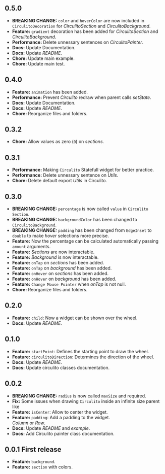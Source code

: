 ## 0.5.0

- **BREAKING CHANGE:** `color` and `hoverColor` are now included in `CirculitoDecoration` for _CirculitoSection_ and _CirculitoBackground_.<br>
- **Feature:** `gradient` decoration has been added for _CirculitoSection_ and _CirculitoBackground_.<br>
- **Performance:** Delete unnessary sentences on _CirculitoPainter_.<br>
- **Docs:** Update Documentation.<br>
- **Docs:** Update _README_.<br>
- **Chore:** Update main example.<br>
- **Chore:** Update main test.<br>

## 0.4.0

- **Feature:** `animation` has been added.<br>
- **Performance:** Prevent _Circulito_ redraw when parent calls _setState_.<br>
- **Docs:** Update Documentation.<br>
- **Docs:** Update _README_.<br>
- **Chore:** Reorganize files and folders.<br>

## 0.3.2

- **Chore:** Allow values as zero (`0`) on _sections_.<br>

## 0.3.1

- **Performance:** Making `Circulito` Statefull widget for better practice.<br>
- **Performance:** Delete unnessary sentence on _Utils_.<br>
- **Chore:** Delete default export _Utils_ in Circulito.<br>

## 0.3.0

- **BREAKING CHANGE:** `percentage` is now called `value` in `Circulito Section`.<br>
- **BREAKING CHANGE:** `backgroundColor` has been changed to `CirculitoBackground`.<br>
- **BREAKING CHANGE:** `padding` has been changed from `EdgeInset` to `double`
  to make _hover_ selections more precise.<br>
- **Feature:** Now the percentage can be calculated automatically passing `amount` arguments.<br>
- **Feature:** _Sections_ are now interactable.<br>
- **Feature:** _Background_ is now interactable.<br>
- **Feature:** `onTap` on _sections_ has been added.<br>
- **Feature:** `onTap` on _background_ has been added.<br>
- **Feature:** `onHover` on _sections_ has been added.<br>
- **Feature:** `onHover` on _background_ has been added.<br>
- **Feature:** `Change Mouse Pointer` when _onTap_ is not null.<br>
- **Chore:** Reorganize files and folders.<br>

## 0.2.0

- **Feature:** `child`: Now a widget can be shown over the wheel.<br>
- **Docs:** Update _README_.<br>

## 0.1.0

- **Feature:** `startPoint`: Defines the starting point to draw the wheel.<br>
- **Feature:** `circulitoDirection`: Determines the direction of the wheel.<br>
- **Docs:** Update _README_.<br>
- **Docs:** Update circulito classes documentation.<br>

## 0.0.2

- **BREAKING CHANGE:** `radius` is now called `maxSize` and required.<br>
- **Fix:** Some issues when drawing `Circulito` inside an infinite size parent like
- **Feature:** `isCenter`: Allow to center the widget.<br>
- **Feature:** `padding`: Add a padding to the widget.<br>
  _Column_ or _Row_.
- **Docs:** Update _README_ and _example_.<br>
- **Docs:** Add Circulito painter class documentation.<br>

## 0.0.1 First release

- **Feature:** `background`.
- **Feature:** `section` with colors.
